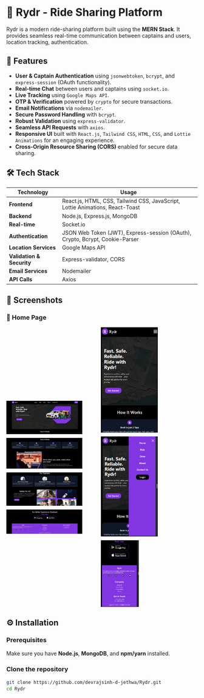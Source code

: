 # 🚖 Rydr - Ride Sharing Platform

Rydr is a modern ride-sharing platform built using the **MERN Stack**. It provides seamless real-time communication between captains and users, location tracking, authentication.

## 🚀 Features

- **User & Captain Authentication** using `jsonwebtoken`, `bcrypt`, and `express-session` (OAuth functionality).
- **Real-time Chat** between users and captains using `socket.io`.
- **Live Tracking** using `Google Maps API`.
- **OTP & Verification** powered by `crypto` for secure transactions.
- **Email Notifications** via `nodemailer`.
- **Secure Password Handling** with `bcrypt`.
- **Robust Validation** using `express-validator`.
- **Seamless API Requests** with `axios`.
- **Responsive UI** built with `React.js`, `Tailwind CSS`, `HTML`, `CSS`, and `Lottie Animations` for an engaging experience.
- **Cross-Origin Resource Sharing (CORS)** enabled for secure data sharing.

## 🛠️ Tech Stack

| Technology      | Usage |
|---------------|--------|
| **Frontend**   | React.js, HTML, CSS, Tailwind CSS, JavaScript, Lottie Animations, React-Toast |
| **Backend**    | Node.js, Express.js, MongoDB |
| **Real-time**  | Socket.io |
| **Authentication** | JSON Web Token (JWT), Express-session (OAuth), Crypto, Bcrypt, Cookie-Parser |
| **Location Services** | Google Maps API |
| **Validation & Security** | Express-validator, CORS |
| **Email Services** | Nodemailer |
| **API Calls** | Axios |

## 📸 Screenshots

### 🚀 Home Page

<div style="display: flex; justify-content: center; align-items: center; width:95%;">
  
  <!-- Left Column: Vertical Images -->
  <div style="display: flex; flex-direction: column; gap: 10px; width: 50%;">
    <img src="Images/home_page_1.png" width="200px" />
    <img src="Images/home_page_4.png" width="200px" />
    <img src="Images/home_page_5.png" width="200px" />
    <img src="Images/home_page_7.png" width="200px" />
  </div>

  <!-- Right Column: Horizontal Images -->
  <div style="display: flex; flex-wrap: wrap; gap: 10px; margin-left: 20px; width:50%">
    <img src="Images/home_page_2.png" width="150px" />
    <img src="Images/home_page_3.png" width="150px" />
    <img src="Images/home_page_8.png" width="100px" />
  </div>

</div>

## ⚙️ Installation

### Prerequisites
Make sure you have **Node.js**, **MongoDB**, and **npm/yarn** installed.

### Clone the repository
```bash
git clone https://github.com/devrajsinh-d-jethwa/Rydr.git
cd Rydr
